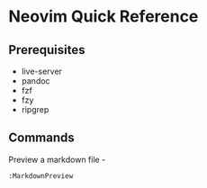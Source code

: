# Neovim Quick Reference

## Prerequisites
- live-server
- pandoc
- fzf
- fzy
- ripgrep

## Commands

Preview a markdown file -
```
:MarkdownPreview
```
